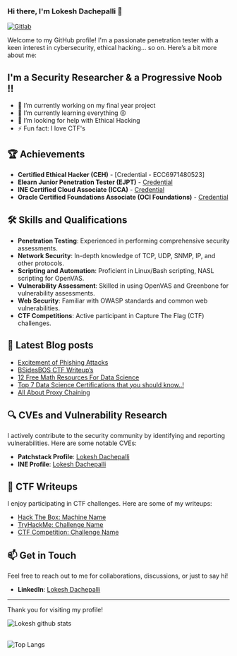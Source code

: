 ### Hi there, I'm Lokesh Dachepalli 👋

[![Gitlab](https://img.shields.io/website?label=Github&style=for-the-badge&url=https%3A%2F%2Fgithub.com/LokeshDachepalli/)](https://github.com/LokeshDachepalli/)

Welcome to my GitHub profile! I'm a passionate penetration tester with a keen interest in cybersecurity, ethical hacking... so on. Here’s a bit more about me:

## I'm a Security Researcher & a Progressive Noob !!

- 🔭 I’m currently working on my final year project
- 🌱 I’m currently learning everything 😜
- 🤔 I’m looking for help with Ethical Hacking
- ⚡ Fun fact: I love CTF's

## 🏆 Achievements

- **Certified Ethical Hacker (CEH)** - [Credential - ECC6971480523]
- **Elearn Junior Penetration Tester (EJPT)** - [Credential](https://certs.ine.com/e9e0c2cd-47c9-4326-acfd-f499b608cb84#gs.cg5otl)
- **INE Certified Cloud Associate (ICCA)** - [Credential](https://certs.ine.com/0a6f9478-f30c-4306-9f79-4f587998af4f#gs.cg570y)
- **Oracle Certified Foundations Associate (OCI Foundations)** - [Credential](https://catalog-education.oracle.com/pls/certview/sharebadge?id=B228F12CD81A9F12D952F99AEC826A7168856667B0B1D8AA74D2CF06FC979C4B)

## 🛠️ Skills and Qualifications

- **Penetration Testing**: Experienced in performing comprehensive security assessments.
- **Network Security**: In-depth knowledge of TCP, UDP, SNMP, IP, and other protocols.
- **Scripting and Automation**: Proficient in Linux/Bash scripting, NASL scripting for OpenVAS.
- **Vulnerability Assessment**: Skilled in using OpenVAS and Greenbone for vulnerability assessments.
- **Web Security**: Familiar with OWASP standards and common web vulnerabilities.
- **CTF Competitions**: Active participant in Capture The Flag (CTF) challenges.

## 📔 Latest Blog posts

<!-- BLOG-POST-LIST:START -->
- [Excitement of Phishing Attacks](https://www.amazingtricks.in/excitement-of-phishing-attacks/)
- [BSidesBOS CTF Writeup’s](https://www.amazingtricks.in/bsidesbos-ctf-writeups/)
- [12 Free Math Resources For Data Science](https://www.amazingtricks.in/12-free-math-resources-for-data-science/)
- [Top 7 Data Science Certifications that you should know..!](https://www.amazingtricks.in/top-7-data-science-certifications-that-you-should-know/)
- [All About Proxy Chaining](https://www.amazingtricks.in/all-about-proxy-chaining/)
<!-- BLOG-POST-LIST:END -->

## 🔍 CVEs and Vulnerability Research

I actively contribute to the security community by identifying and reporting vulnerabilities. Here are some notable CVEs:

- **Patchstack Profile**: [Lokesh Dachepalli](https://patchstack.com/database/researcher/8fc28329-1091-48f0-8c7b-4a643b76debc)
- **INE Profile**: [Lokesh Dachepalli](https://certs.ine.com/profile/lokeshdachepalli209460/wallet)

## 📝 CTF Writeups

I enjoy participating in CTF challenges. Here are some of my writeups:

- [Hack The Box: Machine Name](https://yourblogurl.com/htb-machine-name)
- [TryHackMe: Challenge Name](https://yourblogurl.com/thm-challenge-name)
- [CTF Competition: Challenge Name](https://yourblogurl.com/ctf-challenge-name)

## 📫 Get in Touch

Feel free to reach out to me for collaborations, discussions, or just to say hi!

- **LinkedIn**: [Lokesh Dachepalli](https://linkedin.com/in/lokeshdachepalli)

---

Thank you for visiting my profile!

![Lokesh github stats](https://github-readme-stats.vercel.app/api?username=lokeshdachepalli&show_icons=true&theme=highcontrast&hide=Contributedto)
<br>
</br>

![Top Langs](https://github-readme-stats.vercel.app/api/top-langs/?username=lokeshdachepalli)
